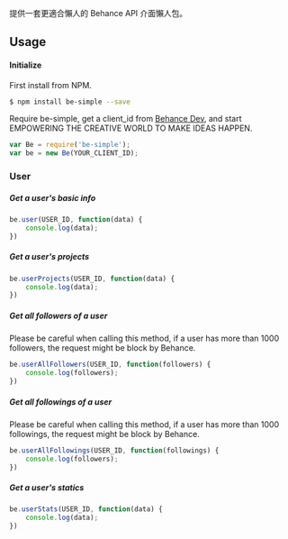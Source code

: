 提供一套更適合懶人的 Behance API 介面懶人包。

## Usage
#### Initialize
First install from NPM.
```sh
$ npm install be-simple --save
```
Require be-simple, get a client_id from [Behance Dev](https://www.behance.net/dev/register), and start EMPOWERING THE CREATIVE WORLD TO MAKE IDEAS HAPPEN.
```js
var Be = require('be-simple');
var be = new Be(YOUR_CLIENT_ID);
```
### User

##### Get a user's basic info
```js
be.user(USER_ID, function(data) {
	console.log(data);
})
```

##### Get a user's projects
```js
be.userProjects(USER_ID, function(data) {
	console.log(data);
})
```

##### Get all followers of a user
Please be careful when calling this method, if a user has more than 1000 followers, the request might be block by Behance.
```js
be.userAllFollowers(USER_ID, function(followers) {
	console.log(followers);
})
```

##### Get all followings of a user
Please be careful when calling this method, if a user has more than 1000 followings, the request might be block by Behance.
```js
be.userAllFollowings(USER_ID, function(followings) {
	console.log(followers);
})
```

##### Get a user's statics
```js
be.userStats(USER_ID, function(data) {
	console.log(data);
})
```